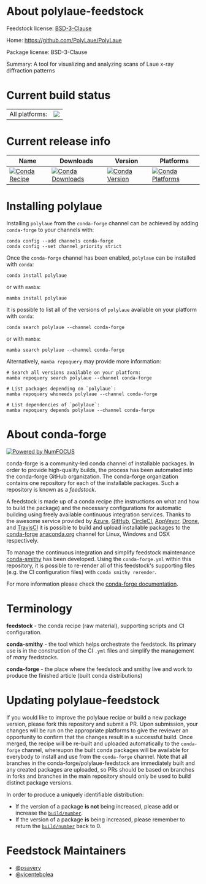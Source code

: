 About polylaue-feedstock
========================

Feedstock license: [BSD-3-Clause](https://github.com/conda-forge/polylaue-feedstock/blob/main/LICENSE.txt)

Home: https://github.com/PolyLaue/PolyLaue

Package license: BSD-3-Clause

Summary: A tool for visualizing and analyzing scans of Laue x-ray diffraction patterns

Current build status
====================


<table><tr><td>All platforms:</td>
    <td>
      <a href="https://dev.azure.com/conda-forge/feedstock-builds/_build/latest?definitionId=23218&branchName=main">
        <img src="https://dev.azure.com/conda-forge/feedstock-builds/_apis/build/status/polylaue-feedstock?branchName=main">
      </a>
    </td>
  </tr>
</table>

Current release info
====================

| Name | Downloads | Version | Platforms |
| --- | --- | --- | --- |
| [![Conda Recipe](https://img.shields.io/badge/recipe-polylaue-green.svg)](https://anaconda.org/conda-forge/polylaue) | [![Conda Downloads](https://img.shields.io/conda/dn/conda-forge/polylaue.svg)](https://anaconda.org/conda-forge/polylaue) | [![Conda Version](https://img.shields.io/conda/vn/conda-forge/polylaue.svg)](https://anaconda.org/conda-forge/polylaue) | [![Conda Platforms](https://img.shields.io/conda/pn/conda-forge/polylaue.svg)](https://anaconda.org/conda-forge/polylaue) |

Installing polylaue
===================

Installing `polylaue` from the `conda-forge` channel can be achieved by adding `conda-forge` to your channels with:

```
conda config --add channels conda-forge
conda config --set channel_priority strict
```

Once the `conda-forge` channel has been enabled, `polylaue` can be installed with `conda`:

```
conda install polylaue
```

or with `mamba`:

```
mamba install polylaue
```

It is possible to list all of the versions of `polylaue` available on your platform with `conda`:

```
conda search polylaue --channel conda-forge
```

or with `mamba`:

```
mamba search polylaue --channel conda-forge
```

Alternatively, `mamba repoquery` may provide more information:

```
# Search all versions available on your platform:
mamba repoquery search polylaue --channel conda-forge

# List packages depending on `polylaue`:
mamba repoquery whoneeds polylaue --channel conda-forge

# List dependencies of `polylaue`:
mamba repoquery depends polylaue --channel conda-forge
```


About conda-forge
=================

[![Powered by
NumFOCUS](https://img.shields.io/badge/powered%20by-NumFOCUS-orange.svg?style=flat&colorA=E1523D&colorB=007D8A)](https://numfocus.org)

conda-forge is a community-led conda channel of installable packages.
In order to provide high-quality builds, the process has been automated into the
conda-forge GitHub organization. The conda-forge organization contains one repository
for each of the installable packages. Such a repository is known as a *feedstock*.

A feedstock is made up of a conda recipe (the instructions on what and how to build
the package) and the necessary configurations for automatic building using freely
available continuous integration services. Thanks to the awesome service provided by
[Azure](https://azure.microsoft.com/en-us/services/devops/), [GitHub](https://github.com/),
[CircleCI](https://circleci.com/), [AppVeyor](https://www.appveyor.com/),
[Drone](https://cloud.drone.io/welcome), and [TravisCI](https://travis-ci.com/)
it is possible to build and upload installable packages to the
[conda-forge](https://anaconda.org/conda-forge) [anaconda.org](https://anaconda.org/)
channel for Linux, Windows and OSX respectively.

To manage the continuous integration and simplify feedstock maintenance
[conda-smithy](https://github.com/conda-forge/conda-smithy) has been developed.
Using the ``conda-forge.yml`` within this repository, it is possible to re-render all of
this feedstock's supporting files (e.g. the CI configuration files) with ``conda smithy rerender``.

For more information please check the [conda-forge documentation](https://conda-forge.org/docs/).

Terminology
===========

**feedstock** - the conda recipe (raw material), supporting scripts and CI configuration.

**conda-smithy** - the tool which helps orchestrate the feedstock.
                   Its primary use is in the construction of the CI ``.yml`` files
                   and simplify the management of *many* feedstocks.

**conda-forge** - the place where the feedstock and smithy live and work to
                  produce the finished article (built conda distributions)


Updating polylaue-feedstock
===========================

If you would like to improve the polylaue recipe or build a new
package version, please fork this repository and submit a PR. Upon submission,
your changes will be run on the appropriate platforms to give the reviewer an
opportunity to confirm that the changes result in a successful build. Once
merged, the recipe will be re-built and uploaded automatically to the
`conda-forge` channel, whereupon the built conda packages will be available for
everybody to install and use from the `conda-forge` channel.
Note that all branches in the conda-forge/polylaue-feedstock are
immediately built and any created packages are uploaded, so PRs should be based
on branches in forks and branches in the main repository should only be used to
build distinct package versions.

In order to produce a uniquely identifiable distribution:
 * If the version of a package **is not** being increased, please add or increase
   the [``build/number``](https://docs.conda.io/projects/conda-build/en/latest/resources/define-metadata.html#build-number-and-string).
 * If the version of a package **is** being increased, please remember to return
   the [``build/number``](https://docs.conda.io/projects/conda-build/en/latest/resources/define-metadata.html#build-number-and-string)
   back to 0.

Feedstock Maintainers
=====================

* [@psavery](https://github.com/psavery/)
* [@vicentebolea](https://github.com/vicentebolea/)


<!-- dummy commit to enable rerendering -->

